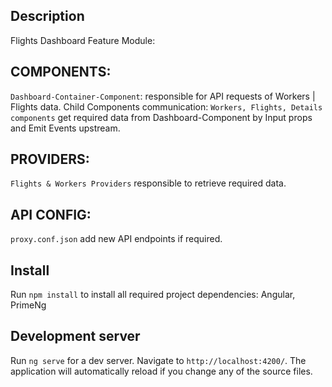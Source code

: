 ## Description
Flights Dashboard Feature Module:

## COMPONENTS:
`Dashboard-Container-Component`: responsible for API requests of Workers | Flights data.
Child Components communication:
`Workers, Flights, Details components` get required data from Dashboard-Component by Input props 
and Emit Events upstream.

## PROVIDERS:
`Flights & Workers Providers` responsible to retrieve required data.

## API CONFIG:
`proxy.conf.json` add new API endpoints if required.

## Install
Run `npm install` to install all required project dependencies: Angular, PrimeNg

## Development server
Run `ng serve` for a dev server. Navigate to `http://localhost:4200/`. The application will automatically reload if you change any of the source files.

